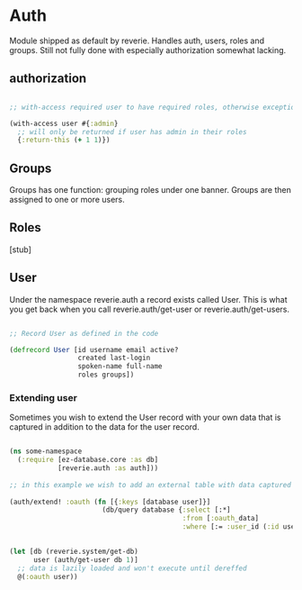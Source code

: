 # Auth

Module shipped as default by reverie. Handles auth, users, roles and groups. Still not fully done with especially authorization somewhat lacking.


## authorization

```clojure

;; with-access required user to have required roles, otherwise exception is thrown

(with-access user #{:admin}
  ;; will only be returned if user has admin in their roles
  {:return-this (+ 1 1)})
```



## Groups

Groups has one function: grouping roles under one banner. Groups are then assigned to one or more users.

## Roles

[stub]


## User

Under the namespace reverie.auth a record exists called User. This is what you get back when you call reverie.auth/get-user or reverie.auth/get-users.


```clojure

;; Record User as defined in the code

(defrecord User [id username email active?
                 created last-login
                 spoken-name full-name
                 roles groups])
```


### Extending user

Sometimes you wish to extend the User record with your own data that is captured in addition to the data for the user record.

```clojure

(ns some-namespace
  (:require [ez-database.core :as db]
            [reverie.auth :as auth]))
           
;; in this example we wish to add an external table with data captured from OAuth logins
           
(auth/extend! :oauth (fn [{:keys [database user]}]
                       (db/query database {:select [:*]
                                           :from [:oauth_data]
                                           :where [:= :user_id (:id user)]})))
                                           

(let [db (reverie.system/get-db)
      user (auth/get-user db 1)]
  ;; data is lazily loaded and won't execute until dereffed
  @(:oauth user))
  
```
